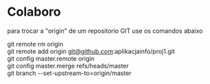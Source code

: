 # Colaboro


para trocar a "origin" de um repositorio GIT use os comandos abaixo

git remote rm origin <br>
git remote add origin git@github.com:aplikacjainfo/proj1.git <br>
git config master.remote origin <br>
git config master.merge refs/heads/master <br>
git branch --set-upstream-to=origin/master <br>